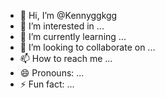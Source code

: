 - 👋 Hi, I’m @Kennyggkgg
- 👀 I’m interested in ...
- 🌱 I’m currently learning ...
- 💞️ I’m looking to collaborate on ...
- 📫 How to reach me ...
- 😄 Pronouns: ...
- ⚡ Fun fact: ...

<!---
Kennyggkgg/Kennyggkgg is a ✨ special ✨ repository because its `README.md` (this file) appears on your GitHub profile.
You can click the Preview link to take a look at your changes.
--->
